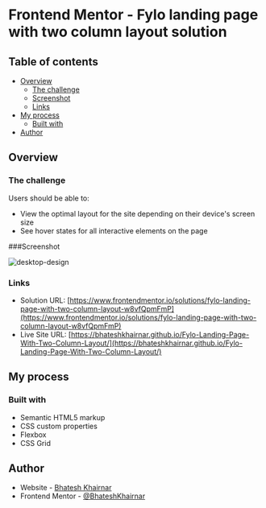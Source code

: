 # Frontend Mentor - Fylo landing page with two column layout solution

## Table of contents

- [Overview](#overview)
  - [The challenge](#the-challenge)
  - [Screenshot](#screenshot)
  - [Links](#links)
- [My process](#my-process)
  - [Built with](#built-with)
- [Author](#author)

## Overview

### The challenge

Users should be able to:

- View the optimal layout for the site depending on their device's screen size
- See hover states for all interactive elements on the page

###Screenshot

![desktop-design](https://github.com/BhateshKhairnar/Fylo-Landing-Page-With-Two-Column-Layout/assets/111328681/c1d6a6bf-cc7d-4365-836b-326979989823)


### Links

- Solution URL: [https://www.frontendmentor.io/solutions/fylo-landing-page-with-two-column-layout-w8vfQpmFmP](https://www.frontendmentor.io/solutions/fylo-landing-page-with-two-column-layout-w8vfQpmFmP)
- Live Site URL: [https://bhateshkhairnar.github.io/Fylo-Landing-Page-With-Two-Column-Layout/](https://bhateshkhairnar.github.io/Fylo-Landing-Page-With-Two-Column-Layout/)

## My process

### Built with

- Semantic HTML5 markup
- CSS custom properties
- Flexbox
- CSS Grid


## Author

- Website - [Bhatesh Khairnar](https://www.your-site.com)
- Frontend Mentor - [@BhateshKhairnar](https://www.frontendmentor.io/profile/BhateshKhairnar)
